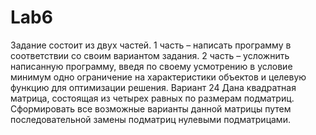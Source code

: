 # Lab6
Задание состоит из двух частей. 
1 часть – написать программу в соответствии со своим вариантом задания.
2 часть – усложнить написанную программу, введя по своему усмотрению в условие минимум одно ограничение на характеристики объектов и целевую функцию для оптимизации решения.
Вариант 24
Дана квадратная матрица, состоящая из четырех равных по размерам подматриц. Сформировать все возможные варианты данной матрицы путем последовательной замены подматриц нулевыми подматрицами.
